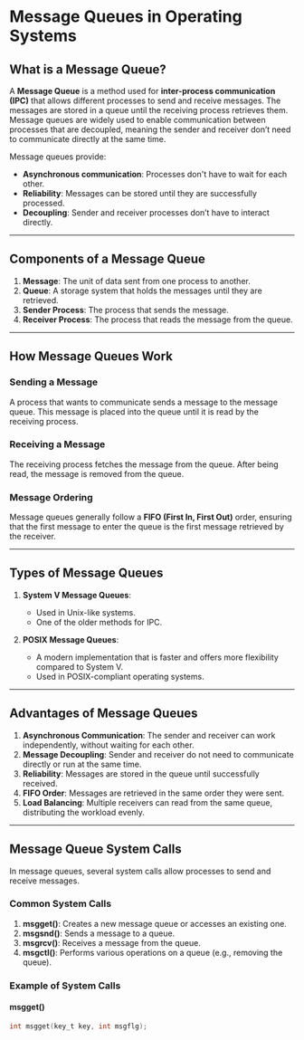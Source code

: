 # Message Queues in Operating Systems

## What is a Message Queue?

A **Message Queue** is a method used for **inter-process communication (IPC)** that allows different processes to send and receive messages. The messages are stored in a queue until the receiving process retrieves them. Message queues are widely used to enable communication between processes that are decoupled, meaning the sender and receiver don’t need to communicate directly at the same time.

Message queues provide:

- **Asynchronous communication**: Processes don't have to wait for each other.
- **Reliability**: Messages can be stored until they are successfully processed.
- **Decoupling**: Sender and receiver processes don’t have to interact directly.

---

## Components of a Message Queue

1. **Message**: The unit of data sent from one process to another.
2. **Queue**: A storage system that holds the messages until they are retrieved.
3. **Sender Process**: The process that sends the message.
4. **Receiver Process**: The process that reads the message from the queue.

---

## How Message Queues Work

### Sending a Message

A process that wants to communicate sends a message to the message queue. This message is placed into the queue until it is read by the receiving process.


### Receiving a Message

The receiving process fetches the message from the queue. After being read, the message is removed from the queue.


### Message Ordering

Message queues generally follow a **FIFO (First In, First Out)** order, ensuring that the first message to enter the queue is the first message retrieved by the receiver.

---

## Types of Message Queues

1. **System V Message Queues**:
   - Used in Unix-like systems.
   - One of the older methods for IPC.
   
2. **POSIX Message Queues**:
   - A modern implementation that is faster and offers more flexibility compared to System V.
   - Used in POSIX-compliant operating systems.

---

## Advantages of Message Queues

1. **Asynchronous Communication**: The sender and receiver can work independently, without waiting for each other.
2. **Message Decoupling**: Sender and receiver do not need to communicate directly or run at the same time.
3. **Reliability**: Messages are stored in the queue until successfully received.
4. **FIFO Order**: Messages are retrieved in the same order they were sent.
5. **Load Balancing**: Multiple receivers can read from the same queue, distributing the workload evenly.

---

## Message Queue System Calls

In message queues, several system calls allow processes to send and receive messages.

### Common System Calls

1. **msgget()**: Creates a new message queue or accesses an existing one.
2. **msgsnd()**: Sends a message to a queue.
3. **msgrcv()**: Receives a message from the queue.
4. **msgctl()**: Performs various operations on a queue (e.g., removing the queue).

### Example of System Calls

#### msgget()

```c
int msgget(key_t key, int msgflg);
